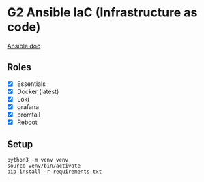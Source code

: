 # G2 Ansible IaC (Infrastructure as code)

[Ansible doc](https://docs.ansible.com/ansible/latest/installation_guide/intro_installation.html)

## Roles
- [x] Essentials
- [x] Docker (latest)
- [x] Loki
- [x] grafana
- [X] promtail
- [x] Reboot

## Setup
```
python3 -m venv venv
source venv/bin/activate
pip install -r requirements.txt
```

